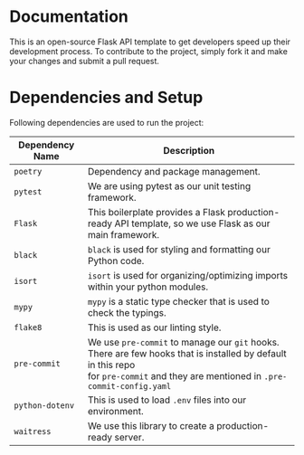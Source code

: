 # Documentation

This is an open-source Flask API template to get developers speed up their development process. To contribute to the project, simply fork it and make your changes and submit a pull request.

# Dependencies and Setup

Following dependencies are used to run the project:

| Dependency Name | Description                                                                                                                                                                              |
| --------------- | ---------------------------------------------------------------------------------------------------------------------------------------------------------------------------------------- |
| `poetry`        | Dependency and package management.|
| `pytest`        | We are using pytest as our unit testing framework.|
| `Flask`         | This boilerplate provides a Flask production-ready API template, so we use Flask as our main framework.|
| `black`         | `black` is used for styling and formatting our Python code.|
| `isort`         | `isort` is used for organizing/optimizing imports within your python modules.|
| `mypy`          | `mypy` is a static type checker that is used to check the typings.|
| `flake8`        | This is used as our linting style.|
| `pre-commit`    | We use `pre-commit` to manage our `git` hooks. There are few hooks that is installed by default in this repo <br /> for `pre-commit` and they are mentioned in `.pre-commit-config.yaml` |
| `python-dotenv` | This is used to load `.env` files into our environment.                                                                                                                                  |
| `waitress`      | We use this library to create a production-ready server.                                                                                                                                 |

